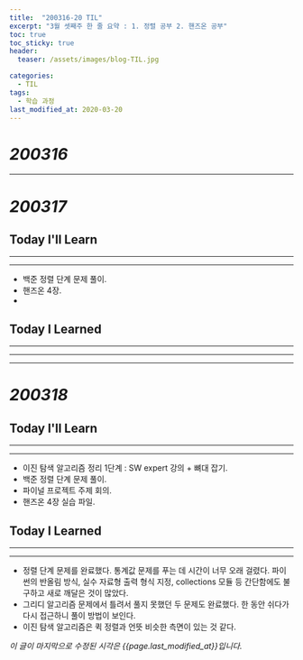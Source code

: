 ```yaml
---
title:  "200316-20 TIL"
excerpt: "3월 셋째주 한 줄 요약 : 1. 정렬 공부 2. 핸즈온 공부"
toc: true
toc_sticky: true
header:
  teaser: /assets/images/blog-TIL.jpg

categories:
  - TIL
tags:
  - 학습 과정
last_modified_at: 2020-03-20
---
```








# *200316*

---



# *200317*



## Today I'll Learn

---

---



* 백준 정렬 단계 문제 풀이.
* 핸즈온 4장.
* 



## Today I Learned

---

---









----



# *200318*



## Today I'll Learn

---

---



* 이진 탐색 알고리즘 정리 1단계 : SW expert 강의 + 뼈대 잡기.
* 백준 정렬 단계 문제 풀이.
* 파이널 프로젝트 주제 회의.
* 핸즈온 4장 실습 파일.



## Today I Learned

---

---

* 정렬 단계 문제를 완료했다. 통계값 문제를 푸는 데 시간이 너무 오래 걸렸다. 파이썬의 반올림 방식, 실수 자료형 출력 형식 지정, collections 모듈 등 간단함에도 불구하고 새로 깨달은 것이 많았다.
* 그리디 알고리즘 문제에서 틀려서 풀지 못했던 두 문제도 완료했다. 한 동안 쉬다가 다시 접근하니 풀이 방법이 보인다.
* 이진 탐색 알고리즘은 퀵 정렬과 언뜻 비슷한 측면이 있는 것 같다.











*이 글이 마지막으로 수정된 시각은 {{page.last_modified_at}}입니다.*